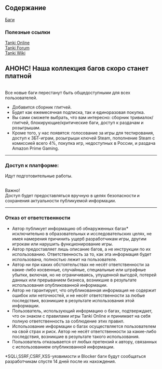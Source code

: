 ## Содержание
[Баги](https://github.com/qortalit/TankiOnline/issues)

### Полезные ссылки
[Tanki Online](https://tankionline.com/)
<br> [Tanki Forum](https://ru.tankiforum.com/)
<br> [Tanki Wiki](https://ru.tankiwiki.com/)
## АНОНС! Наша коллекция багов скоро станет платной
<br> Все новые баги перестанут быть общедоступными для всех пользователей.
* Добавится сборник глитчей.
* Будет как ежемесячная подписка, так и единоразовая покупка.
* Вы сами сможете выбрать, что вам интересно: сборник тривиалок/глитчей, блокирующие/критические баги, доступ к раздачам и розыгрышам.
* Кроме того, у нас появятся: голосование за игры для тестирования, доступ к ЗБТ-играм, розыгрыши ключей Steam,
  пополнение Steam с комиссией всего 4%, покупка игр, недоступных в России, и раздача Amazon Prime Gaming.
___
 ### Доступ к платформе:
Идут подготовительные работы.

<br>Важно! 
<br> Доступ будет предоставляться вручную в целях безопасности и сохранения актуальности публикуемой информации.
___
### Отказ от ответственности
* Автор публикует информацию об обнаруженных багах* исключительно в образовательных и исследовательских целях, не имея намерения причинить ущерб разработчикам игры, другим игрокам или нарушить функционирование игры.
* Автор предоставляет лишь описание багов, а не инструкции по их использованию. Ответственность за то, как эта информация будет использована, полностью лежит на пользователе.
* Автор ни при каких обстоятельствах не несёт ответственности за какие-либо косвенные, случайные, специальные или штрафные убытки, включая, но не ограничиваясь, упущенной выгодой, потерей данных или прерыванием бизнеса, возникшие в результате использования опубликованной информации.
* Автор не гарантирует, что опубликованная информация не содержит ошибок или неточностей, и не несёт ответственности за любые последствия, возникшие в результате использования этой информации.
* Пользователь, использующий информацию о багах, подтверждает, что он знаком с правилами игры Tanki Online и принимает на себя полную ответственность за соблюдение этих правил.
* Использование информации о багах осуществляется пользователем на свой страх и риск. Автор не несёт ответственности за какие-либо последствия, возникшие в результате такого использования.
* Пользователь отказывается от любых претензий к автору, связанных с использованием опубликованной информации.

*SQLi,SSRF,CSRF,XSS-уязвимости и Blocker баги будут сообщаться разработчикам спустя 14 дней после их нахождения.

